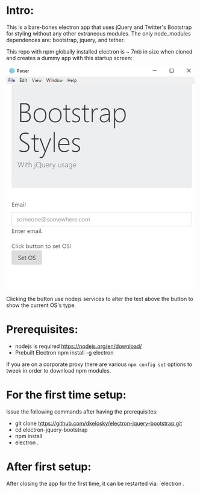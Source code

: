 Intro:
======
This is a bare-bones electron app that uses jQuery and Twitter's Bootstrap for
styling without any other extraneous modules.  The only node_modules
dependences are: bootstrap, jquery, and tether.  

This repo with npm globally installed electron is ~ 7mb in size when cloned
and creates a dummy app with this startup screen:

![Alt text](Screenshot.jpeg?raw=true "Screen shot")

Clicking the button use nodejs services to alter the text above the button to
show the current OS's type.

Prerequisites:
==============
* nodejs is required
  https://nodejs.org/en/download/
* Prebuilt Electron
  npm install -g electron

If you are on a corporate proxy there are various `npm config set` options to
tweek in order to download npm modules.

For the first time setup:
=========================
Issue the following commands after having the prerequisites:
* git clone https://github.com/dkelosky/electron-jquery-bootstrap.git
* cd electron-jquery-bootstrap
* npm install
* electron .

After first setup:
==================
After closing the app for the first time, it can be restarted via:
`electron .
